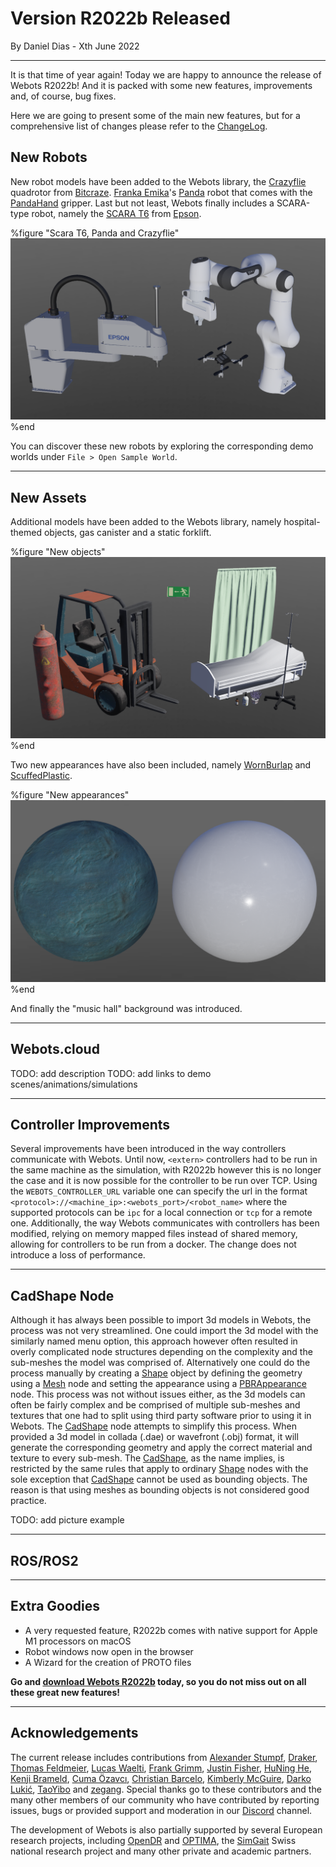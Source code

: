 # Version R2022b Released

<p id="publish-data">By Daniel Dias - Xth June 2022</p>

---

It is that time of year again! Today we are happy to announce the release of Webots R2022b!
And it is packed with some new features, improvements and, of course, bug fixes.

Here we are going to present some of the main new features, but for a comprehensive list of changes please refer to the [ChangeLog](../reference/changelog-r2022.md).

## New Robots

New robot models have been added to the Webots library, the [Crazyflie](../guide/crazyflie.md) quadrotor from [Bitcraze](https://www.bitcraze.io/).
[Franka Emika](https://www.franka.de/)'s [Panda](../guide/panda.md) robot that comes with the [PandaHand](../guide/panda.md#panda-hand) gripper.
Last but not least, Webots finally includes a SCARA-type robot, namely the [SCARA T6](../guide/scara-epson-t6.md) from [Epson](https://epson.com/For-Work/Robots/SCARA/Synthis-T6-All-in-One-SCARA-Robots/p/RT6-602SS).

%figure "Scara T6, Panda and Crazyflie"
![Added Robots](images/robots_r2022b.png)
%end

You can discover these new robots by exploring the corresponding demo worlds under `File > Open Sample World`.

---

## New Assets

Additional models have been added to the Webots library, namely hospital-themed objects, gas canister and a static forklift.

%figure "New objects"
![Added Assets](images/assets_r2022b.png)
%end

Two new appearances have also been included, namely [WornBurlap](../guide/appearances.md#wornburlap) and [ScuffedPlastic](../guide/appearances.md#scuffedplastic).

%figure "New appearances"
![New Appearances](images/appearances_r2022b.png)
%end

And finally the "music hall" background was introduced.

---

## Webots.cloud

TODO: add description
TODO: add links to demo scenes/animations/simulations

---

## Controller Improvements

Several improvements have been introduced in the way controllers communicate with Webots.
Until now, `<extern>` controllers had to be run in the same machine as the simulation, with R2022b however this is no longer the case and it is now possible for the controller to be run over TCP.
Using the `WEBOTS_CONTROLLER_URL` variable one can specify the url in the format `<protocol>://<machine_ip>:<webots_port>/<robot_name>` where the supported protocols can be `ipc` for a local connection or `tcp` for a remote one.
Additionally, the way Webots communicates with controllers has been modified, relying on memory mapped files instead of shared memory, allowing for controllers to be run from a docker.
The change does not introduce a loss of performance.

---

## CadShape Node

Although it has always been possible to import 3d models in Webots, the process was not very streamlined.
One could import the 3d model with the similarly named menu option, this approach however often resulted in overly complicated node structures depending on the complexity and the sub-meshes the model was comprised of.
Alternatively one could do the process manually by creating a [Shape](../reference/shape.md) object by defining the geometry using a [Mesh](../reference/mesh.md) node and setting the appearance using a [PBRAppearance](../reference/pbrappearance.md) node.
This process was not without issues either, as the 3d models can often be fairly complex and be comprised of multiple sub-meshes and textures that one had to split using third party software prior to using it in Webots.
The [CadShape](../reference/cadshape.md) node attempts to simplify this process.
When provided a 3d model in collada (.dae) or wavefront (.obj) format, it will generate the corresponding geometry and apply the correct material and texture to every sub-mesh.
The [CadShape](../reference/cadshape.md), as the name implies, is restricted by the same rules that apply to ordinary [Shape](../reference/shape.md) nodes with the sole exception that [CadShape](../reference/cadshape.md) cannot be used as bounding objects.
The reason is that using meshes as bounding objects is not considered good practice.

TODO: add picture example

---

## ROS/ROS2

---

## Extra Goodies

- A very requested feature, R2022b comes with native support for Apple M1 processors on macOS
- Robot windows now open in the browser
- A Wizard for the creation of PROTO files

**Go and [download Webots R2022b](https://cyberbotics.com/#download) today, so you do not miss out on all these great new features!**

---

## Acknowledgements

The current release includes contributions from [Alexander Stumpf](https://github.com/astumpf), [Draker](https://github.com/DrakerDG), [Thomas Feldmeier](https://github.com/Thomas-Feldmeier), [Lucas Waelti](https://github.com/LucasWaelti), [Frank Grimm](https://github.com/fgr), [Justin Fisher](https://github.com/Justin-Fisher), [HuNing He](https://github.com/FreshNing), [Kenji Brameld](https://github.com/ijnek), [Cuma Özavcı](https://github.com/CumaOzavci), [Christian Barcelo](https://github.com/BarceloChristian), [Kimberly McGuire](https://github.com/knmcguire), [Darko Lukić](https://github.com/lukicdarkoo), [TaoYibo](https://github.com/TaoYibo1866) and [zegang](https://github.com/zegangYang).
Special thanks go to these contributors and the many other members of our community who have contributed by reporting issues, bugs or provided support and moderation in our [Discord](https://discord.com/invite/nTWbN9m) channel.

The development of Webots is also partially supported by several European research projects, including [OpenDR](https://opendr.eu) and [OPTIMA](https://optima-hpc.eu), the [SimGait](https://simgait.org) Swiss national research project and many other private and academic partners.
